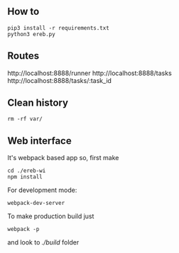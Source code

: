 ## How to

```
pip3 install -r requirements.txt
python3 ereb.py
```

## Routes

http://localhost:8888/runner
http://localhost:8888/tasks
http://localhost:8888/tasks/:task_id

## Clean history

```
rm -rf var/
```

## Web interface

It's webpack based app
so, first make
```
cd ./ereb-wi
npm install
```

For development mode:
```
webpack-dev-server
```
To make production build just
```
webpack -p
```
and look to *./build* folder
